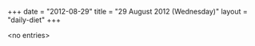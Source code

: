 +++
date = "2012-08-29"
title = "29 August 2012 (Wednesday)"
layout = "daily-diet"
+++


\<no entries\>
